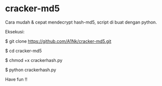 # cracker-md5

Cara mudah & cepat mendecrypt hash-md5, script di buat dengan python.

Eksekusi:

$ git clone https://github.com/A1Nk/cracker-md5.git

$ cd cracker-md5

$ chmod +x crackerhash.py

$ python crackerhash.py

Have fun !!
